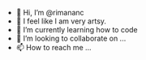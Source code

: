 - 👋 Hi, I’m @rimananc
- 👀 I feel like I am very artsy.
- 🌱 I’m currently learning how to code
- 💞️ I’m looking to collaborate on ...
- 📫 How to reach me ...

<!---
rimananc/rimananc is a ✨ special ✨ repository because its `README.md` (this file) appears on your GitHub profile.
You can click the Preview link to take a look at your changes.
--->
